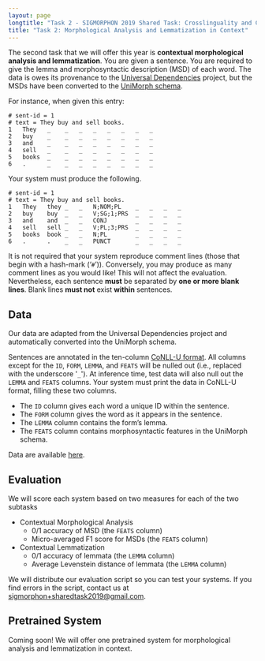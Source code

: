 ```yaml
---
layout: page
longtitle: "Task 2 - SIGMORPHON 2019 Shared Task: Crosslinguality and Context in Morphology"
title: "Task 2: Morphological Analysis and Lemmatization in Context"
---
```


The second task that we will offer this year is **contextual morphological analysis and lemmatization**. You are given a sentence. You are required to give the lemma and morphosyntactic description (MSD) of each word. The data is owes its provenance to the 
[Universal Dependencies](http://universaldependencies.org/) project, but the MSDs have been converted to the [UniMorph schema](https://unimorph.github.io/).

For instance, when given this entry:

```
# sent-id = 1
# text = They buy and sell books.
1	They   _	_	_	_	_	_	_	_
2	buy    _	_	_	_	_	_	_	_
3	and    _	_	_	_	_	_	_	_
4	sell   _	_	_	_	_	_	_	_
5	books  _	_	_	_	_	_	_	_
6	.      _	_	_	_	_	_	_	_
```

Your system must produce the following.

```
# sent-id = 1
# text = They buy and sell books.
1	They   they	_	_	N;NOM;PL    _	_	_	_
2	buy    buy	_	_	V;SG;1;PRS	_	_	_	_
3	and    and	_	_	CONJ        _	_	_	_
4	sell   sell	_	_	V;PL;3;PRS  _	_	_	_
5	books  book	_	_	N;PL        _	_	_	_
6	.      .	_	_	PUNCT       _	_	_	_
```

It is not required that your system reproduce comment lines (those that begin with a hash-mark (‘`#`’)). Conversely, you may produce as many comment lines as you would like! This will not affect the evaluation. Nevertheless, each sentence **must** be separated by **one or more blank lines**. Blank lines **must not** exist **within** sentences.

## Data
Our data are adapted from the Universal Dependencies project and automatically converted into the UniMorph schema.

Sentences are annotated in the ten-column [CoNLL-U format](http://universaldependencies.org/format.html). All columns except for the `ID`, `FORM`, `LEMMA`, and `FEATS` will be nulled out (i.e., replaced with the underscore '`_`'). At inference time, test data will also null out the `LEMMA` and `FEATS` columns. Your system must print the data in CoNLL-U format, filling these two columns.

- The `ID` column gives each word a unique ID within the sentence.
- The `FORM` column gives the word as it appears in the sentence.
- The `LEMMA` column contains the form’s lemma.
- The `FEATS` column contains morphosyntactic features in the UniMorph schema.

Data are available [here](https://github.com/sigmorphon/2019).

## Evaluation
We will score each system based on two measures for each of the two subtasks

- Contextual Morphological Analysis
    - 0/1 accuracy of MSD (the `FEATS` column)
    - Micro-averaged F1 score for MSDs (the `FEATS` column)
- Contextual Lemmatization 
    - 0/1 accuracy of lemmata (the `LEMMA` column)
    - Average Levenstein distance of lemmata (the `LEMMA` column)

We will distribute our evaluation script so you can test your systems. If you find errors in the script, contact us at <sigmorphon+sharedtask2019@gmail.com>. 

## Pretrained System
Coming soon! We will offer one pretrained system for morphological analysis and lemmatization in context. 
